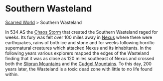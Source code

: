 # Southern Wasteland 
[Scarred World](./scarred-world.md) > Southern Wasteland

In 534 AS the [Chaos Storm](./chaos-storms.md) that created the Southern Wasteland raged for weeks. Its fury was felt over 100 miles away in [Nexus](./city.md) where there were earthquakes, rains of both ice and stone and for weeks following horrific supernatural creatures which attacked Nexus and its inhabitants. In the following years various explorers mapped the edges of the Wasteland finding that it was as close as 120 miles southeast of Nexus and crossed both the [Sliprun Mountains](./sliprun-mountains.md) and the [Cudgel Mountains](./cudgel-mountains.md). To this day, 200 years later, the Wasteland is a toxic dead zone with little to no life found within.

